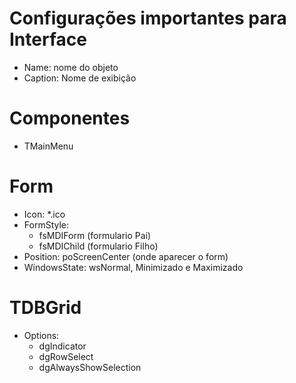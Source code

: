 # Configurações importantes para Interface
- Name: nome do objeto
- Caption: Nome de exibição

# Componentes
- TMainMenu

# Form
- Icon: *.ico
- FormStyle:
  - fsMDIForm (formulario Pai)
  - fsMDIChild (formulario Filho)  
- Position: poScreenCenter (onde aparecer o form)
- WindowsState: wsNormal, Minimizado e Maximizado

# TDBGrid
- Options:
  - dgIndicator
  - dgRowSelect
  - dgAlwaysShowSelection

